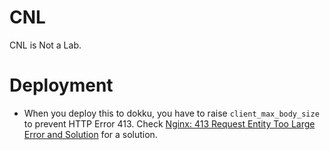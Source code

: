 # CNL

CNL is Not a Lab.

# Deployment

* When you deploy this to dokku, you have to raise `client_max_body_size` to prevent HTTP Error 413. Check [Nginx: 413 Request Entity Too Large Error and Solution](http://www.cyberciti.biz/faq/linux-unix-bsd-nginx-413-request-entity-too-large/) for a solution.

